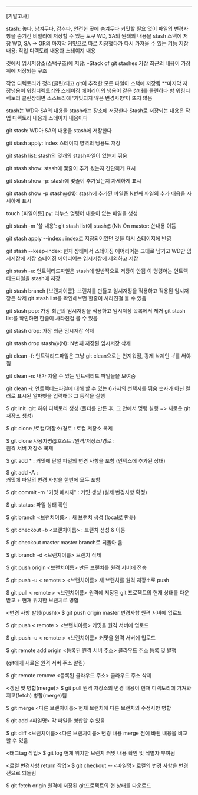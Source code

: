 

-------------------------------------------------------------------------------------------------------------------------
[기말고사]

stash: 
놓다, 남겨두다, 감추다, 안전한 곳에 숨겨두다
커밋할 필요 없이 파일의 변경사항을 숨기건 비밀리에 저장할 수 있는 도구
WD, SA의 원래의 내용을 stash 스택에 저장
WD, SA -> GR의 마지막 커밋으로
따로 저장했다가 다시 가져올 수 있는 기능
저장내용: 작업 디렉토리 내용과 스테이지 내용

깃에서 임시저장소(스택구조)에 저장: 
-Stack of git stashes
가장 최근의 내용이 가장 위에 저장되는 구조

작업 디렉토리가 정리(클린)되고 git이 추적한 모든 파일이 스택에 저장됨
**마지막 저장냉용이 워킹디렉토리와 스테이징 에어리어의 냉용이 같은 상태를 클린하다 함
   워킹디렉토리 클린상태면 소스트리에 '커밋되지 않은 변경사항'이 뜨지 않음

stash는 WD와 SA의 내용을 stash라는 장소에 저장한다
Stash로 저장되는 내용은 작업 디렉토리 내용과 스테이지 내용이다

git stash: 
WD아 SA의 내용을 stash에 저장한다

git stash apply: 
index 스테이지 영역의 냉용도 저장

git stash list: 
stash의 몇개의 stash파일이 있는지 뛰움

git stash show: 
stash에 몇줄이 추가 됬는지 간단하게 표시

git stash show -p: 
stash에 몇줄이 추가됬는지 자세하게 표시

git stash show -p stash@{N}: 
stash에 추가된 파일중 N번째 파일의 추가 내용을 자세하게 표시

touch [파일이름].py: 
리누스 명령어
내용이 없는 파일을 생성

git stash -m '쓸 내용': 
git stash list에 stash@{N}: On master: 쓴내용 이뜸

git stash apply --index :
index로 저장되어있던 것을 다시 스테이지에 반영

git stash --keep-index: 
현재 상태에서 스테이징 에어리어는 그대로 남기고 WD만 임시저장에 저장
스테이징 에어리어는 임시저장에 제외하고 저장

git stash -u: 
언트렉티드파일은 stash에 일반적으로 저장이 안됨
이 명령어는 언트렉티드파일을  stash에 저장

git stash branch [브랜치이름]: 
브랜치를 만들고 임시저장을 적용하고 적용된 임시저장은 삭제
git stash list를 확인해보면 한줄이 사라진걸 볼 수 있음

git stash pop: 
가장 최근의 임시저장을 적용하고 임시저장 목록에서 제거
git stash list를 확인하면 한줄이 사라진걸 볼 수 있음

git stash drop: 
가장 최근 임시저장 삭제

git stash drop stash@{N}: 
N번째 저장된 임시저장 삭제

git clean -f: 
언트렉티드파일은 그냥 git clean으로는 안지워짐, 강제 삭제인 -f를 써야됨

git clean -n: 
내가 지울 수 있는 언트렉티드 파일들을 보여줌

git clean -i: 
언트렉티드파일에 대해 할 수 있는 6가지의 선택지를 뛰움
숫자가 아닌 컬러로 표시된 알파벳을 입력해야 그 동작을 실행

$ git init	.git:
하위 디렉토리 생성
(폴더를 만든 후, 그 안에서 명령 실행 => 새로운 git저장소 생성)

$ git clone /로컬/저장소/경로	:
로컬 저장소 복제

$ git clone 사용자명@호스트:/원격/저장소/경로 :	
원격 서버 저장소 복제

$ git add *	:
커밋에 단일 파일의 변경 사항을 포함
(인덱스에 추가된 상태)

$ git add -A :	
커밋에 파일의 변경 사항을 한번에 모두 포함

$ git commit -m "커밋 메시지"	:
커밋 생성
(실제 변경사항 확정)

$ git status:	파일 상태 확인

$ git branch <브랜치이름>	: 새 브랜치 생성 (local로 만듦)

$ git checkout -b <브랜치이름>	: 브랜치 생성 & 이동

$ git checkout master	master branch로 되돌아 옴

$ git branch -d <브랜치이름>	브랜치 삭제

$ git push origin <브랜치이름>	만든 브랜치를 원격 서버에 전송

$ git push -u < remote > <브랜치이름>	새 브랜치를 원격 저장소로 push

$ git pull < remote > <브랜치이름>	원격에 저장된 git 프로젝트의 현재 상태를 다운받고 + 현재 위치한 브랜치로 병합

<변경 사항 발행(push)>	$ git push origin master	변경사항 원격 서버에 업로드

$ git push < remote > <브랜치이름>	커밋을 원격 서버에 업로드

$ git push -u < remote > <브랜치이름>	커밋을 원격 서버에 업로드

$ git remote add origin <등록된 원격 서버 주소>	클라우드 주소 등록 및 발행

(git에게 새로운 원격 서버 주소 알림)

$ git remote remove <등록된 클라우드 주소>	클라우드 주소 삭제

<갱신 및 병합(merge)>	$ git pull	원격 저장소의 변경 내용이 현재 디렉토리에 가져와지고(fetch) 병합(merge)됨

$ git merge <다른 브랜치이름>	현재 브랜치에 다른 브랜치의 수정사항 병합

$ git add <파일명>	각 파일을 병합할 수 있음

$ git diff <브랜치이름><다른 브랜치이름>	변경 내용 merge 전에 바뀐 내용을 비교할 수 있음

<태그tag 작업>	$ git log	현재 위치한 브랜치 커밋 내용 확인 및 식별자 부여됨

<로컬 변경사항 return 작업>	$ git checkout -- <파일명>	로컬의 변경 사항을 변경 전으로 되돌림

$ git fetch origin	원격에 저장된 git프로젝트의 현 상태를 다운로드


